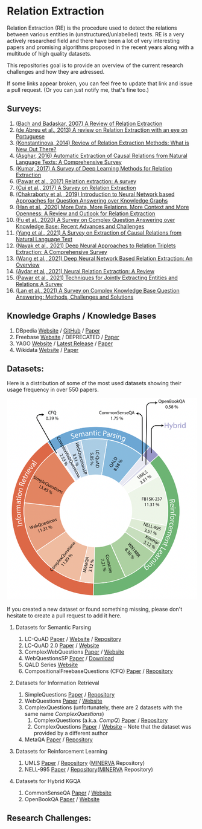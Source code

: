 # Relation Extraction

Relation Extraction (RE) is the procedure used to detect the relations between various entities in (unstructured/unlabelled) texts. RE is a very actively researched field and there have been a lot of very interesting papers and promising algorithms proposed in the recent years along with a multitude of high quality datasets. 

This repositories goal is to provide an overview of the current research challenges and how they are adressed. 

If some links appear broken, you can feel free to update that link and issue a pull request. (Or you can just notify me, that's fine too.)

## Surveys:

1. [(Bach and Badaskar, 2007) A Review of Relation Extraction](https://www.cs.cmu.edu/~nbach/papers/A-survey-on-Relation-Extraction.pdf)
2. [(de Abreu et al., 2013) A review on Relation Extraction with an eye on Portuguese](https://link.springer.com/article/10.1007/s13173-013-0116-8)
3. [(Konstantinova, 2014) Review of Relation Extraction Methods: What is New Out There?](https://citeseerx.ist.psu.edu/viewdoc/download?doi=10.1.1.727.1005&rep=rep1&type=pdf)
4. [(Asghar, 2016) Automatic Extraction of Causal Relations from Natural Language Texts: A Comprehensive Survey](https://arxiv.org/pdf/1605.07895.pdf)
5. [(Kumar, 2017) A Survey of Deep Learning Methods for Relation Extraction](https://arxiv.org/pdf/1705.03645)
6. [(Pawar et al., 2017) Relation extraction: A survey](https://arxiv.org/abs/1712.05191)
7. [(Cui et al., 2017) A Survey on Relation Extraction](https://books.google.de/books?hl=en&lr=&id=o-FHDwAAQBAJ&oi=fnd&pg=PA50&ots=fzj45p0LGl&sig=4jszWDQYxbhRU2y5kqUubk2l8Kc&redir_esc=y#v=onepage&q&f=false)
8. [(Chakraborty et al., 2019) Introduction to Neural Network based Approaches for Question Answering over Knowledge Graphs](https://arxiv.org/pdf/2007.13069.pdf)
9. [(Han et al., 2020) More Data, More Relations, More Context and More Openness: A Review and Outlook for Relation Extraction](https://arxiv.org/pdf/2004.03186.pdf)
10. [(Fu et al., 2020) A Survey on Complex Question Answering over Knowledge Base: Recent Advances and Challenges](https://arxiv.org/pdf/2007.13069.pdf)
11. [(Yang et al., 2021) A Survey on Extraction of Causal Relations from Natural Language Text](https://arxiv.org/pdf/2101.06426)
12. [(Nayak et al., 2021) Deep Neural Approaches to Relation Triplets Extraction: A Comprehensive Survey](https://arxiv.org/pdf/2103.16929)
13. [(Wang et al., 2021) Deep Neural Network Based Relation Extraction: An Overview](https://arxiv.org/pdf/2101.01907)
14. [(Aydar et al., 2021) Neural Relation Extraction: A Review](https://journals.tubitak.gov.tr/elektrik/issues/elk-21-29-2/elk-29-2-35-2005-119.pdf)
15. [(Pawar et al., 2021) Techniques for Jointly Extracting Entities and Relations A Survey](https://arxiv.org/pdf/2103.06118)
16. [(Lan et al., 2021) A Survey on Complex Knowledge Base Question Answering: Methods, Challenges and Solutions](https://arxiv.org/pdf/2105.11644.pdf)

## Knowledge Graphs / Knowledge Bases
1. DBpedia [Website](https://www.dbpedia.org) / [GitHub](https://github.com/dbpedia/) / [Paper](http://svn.aksw.org/papers/2013/SWJ_DBpedia/public.pdf)
2. Freebase [Website](https://developers.google.com/freebase) / DEPRECATED / [Paper](https://dl.acm.org/doi/10.1145/1376616.1376746)
3. YAGO [Website](https://yago-knowledge.org) / [Latest Release](https://yago-knowledge.org/downloads/yago-4) / [Paper](https://suchanek.name/work/publications/eswc-2020-yago.pdf)
4. Wikidata [Website](https://www.wikidata.org/wiki/Wikidata:Main_Page) / [Paper](https://dl.acm.org/doi/pdf/10.1145/2629489)

## Datasets:

Here is a distribution of some of the most used datasets showing their usage frequency in over 550 papers.

<p align="center">
   <img src="./figures/research_distribution.png" alt="drawing" width="600"/>
</p>

If you created a new dataset or found something missing, please don't hesitate to create a pull request to add it here.

1. Datasets for Semantic Parsing
   1. LC-QuAD [Paper](http://lc-quad.sda.tech/static/ISWC2017_paper_152.pdf) / [Website](http://lc-quad.sda.tech) / [Repository](https://github.com/AskNowQA/LC-QuAD) 
   1. LC-QuAD 2.0 [Paper](http://jens-lehmann.org/files/2019/iswc_lcquad2.pdf) / [Website](http://lc-quad.sda.tech)
   1. ComplexWebQuestions [Paper](https://arxiv.org/pdf/1803.06643.pdf) / [Website](https://www.tau-nlp.org/compwebq) 
   1. WebQuestionsSP [Paper](https://aclanthology.org/P16-2033.pdf) / [Download](https://www.microsoft.com/en-us/download/details.aspx?id=52763)
   1. QALD Series [Website](http://qald.aksw.org/)
   1. CompositionalFreebaseQuestions (CFQ) [Paper](https://arxiv.org/pdf/1912.09713.pdf) / [Repository](https://github.com/google-research/google-research/tree/master/cfq) 

1. Datasets for Information Retrieval
   1. SimpleQuestions [Paper](https://arxiv.org/pdf/1506.02075v1.pdf) / [Repository](https://github.com/davidgolub/SimpleQA/tree/master/datasets/SimpleQuestions)
   1. WebQuestions [Paper](https://aclanthology.org/D13-1160.pdf) / [Website](https://nlp.stanford.edu/software/sempre/)
   1. ComplexQuestions (unfortunately, there are 2 datasets with the same name <i>ComplexQuestions</i>)
      1. ComplexQuestions (a.k.a. <i>CompQ</i>) [Paper](https://aclanthology.org/C16-1236.pdf) / [Repository](https://github.com/JunweiBao/MulCQA/tree/ComplexQuestions)
      1. ComplexQuestions [Paper](https://dl.acm.org/doi/10.1145/3038912.3052583) / [Website](https://worksheets.codalab.org/worksheets/0x91d77db37e0a4bbbaeb37b8972f4784f) – Note that the dataset was provided by a different author
   1. MetaQA [Paper](https://arxiv.org/abs/1709.04071) / [Repository](https://github.com/yuyuz/MetaQA)

1. Datasets for Reinforcement Learning
   1. UMLS [Paper](https://dl.acm.org/doi/10.1145/1273496.1273551) / [Repository](https://github.com/shehzaadzd/MINERVA/tree/master/datasets/data_preprocessed/umls) ([MINERVA](https://arxiv.org/abs/1711.05851) Repository)
   1. NELL-995 [Paper](https://arxiv.org/abs/1707.06690) / [Repository](https://github.com/shehzaadzd/MINERVA/tree/master/datasets/data_preprocessed/nell-995)([MINERVA](https://arxiv.org/abs/1711.05851) Repository)


1. Datasets for Hybrid KGQA
   1. CommonSenseQA [Paper](https://arxiv.org/abs/1811.00937) / [Website](https://www.tau-nlp.org/commonsenseqa)
   1. OpenBookQA [Paper](https://arxiv.org/abs/1809.02789) / [Website](https://allenai.org/data/open-book-qa)

## Research Challenges:

